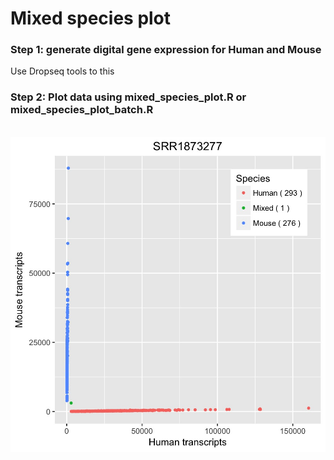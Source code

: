 # Mixed species plot

<h3> Step 1: generate digital gene expression for Human and Mouse </h3> 
Use Dropseq tools to this </br>
<h3> Step 2: Plot data using mixed_species_plot.R or mixed_species_plot_batch.R</h3>   
</br>
<img src="https://github.com/MayurDivate/DropSeq/blob/master/mixed_species_plot/SRR1873277_mixed_species.jpg">

